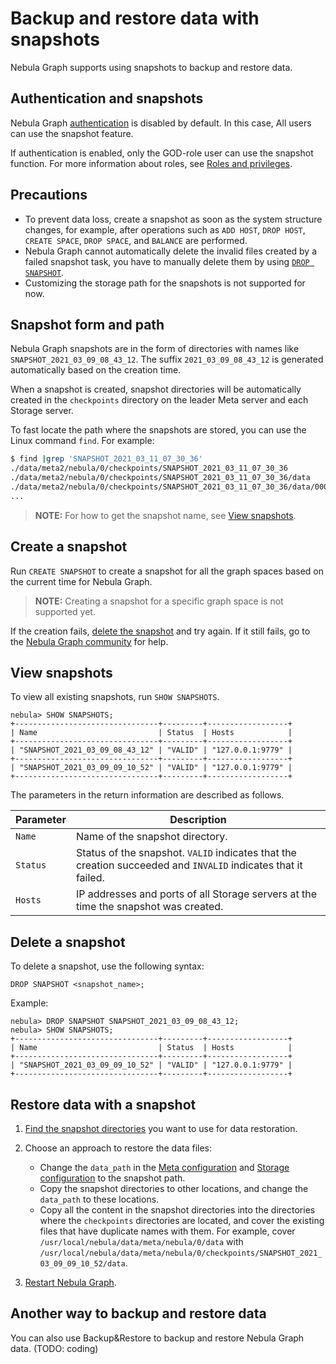 # Backup and restore data with snapshots

Nebula Graph supports using snapshots to backup and restore data.

## Authentication and snapshots

Nebula Graph [authentication](1.authentication/1.authentication.md) is disabled by default. In this case, All users can use the snapshot feature.

If authentication is enabled, only the GOD-role user can use the snapshot function. For more information about roles, see [Roles and privileges](1.authentication/3.role-list.md).

## Precautions

* To prevent data loss, create a snapshot as soon as the system structure changes, for example, after operations such as `ADD HOST`, `DROP HOST`, `CREATE SPACE`, `DROP SPACE`, and `BALANCE` are performed.
* Nebula Graph cannot automatically delete the invalid files created by a failed snapshot task, you have to manually delete them by using [`DROP SNAPSHOT`](#delete_a_snapshot).
* Customizing the storage path for the snapshots is not supported for now.

## Snapshot form and path

Nebula Graph snapshots are in the form of directories with names like `SNAPSHOT_2021_03_09_08_43_12`. The suffix `2021_03_09_08_43_12` is generated automatically based on the creation time.

When a snapshot is created, snapshot directories will be automatically created in the `checkpoints` directory on the leader Meta server and each Storage server.

To fast locate the path where the snapshots are stored, you can use the Linux command `find`. For example:

```bash
$ find |grep 'SNAPSHOT_2021_03_11_07_30_36'
./data/meta2/nebula/0/checkpoints/SNAPSHOT_2021_03_11_07_30_36
./data/meta2/nebula/0/checkpoints/SNAPSHOT_2021_03_11_07_30_36/data
./data/meta2/nebula/0/checkpoints/SNAPSHOT_2021_03_11_07_30_36/data/000081.sst
...
```

>**NOTE:** For how to get the snapshot name, see [View snapshots](#view_snapshots).

## Create a snapshot

Run `CREATE SNAPSHOT` to create a snapshot for all the graph spaces based on the current time for Nebula Graph.

>**NOTE:** Creating a snapshot for a specific graph space is not supported yet.

If the creation fails, [delete the snapshot](#delete_a_snapshot) and try again. If it still fails, go to the [Nebula Graph community](https://discuss.nebula-graph.io/) for help.

## View snapshots

To view all existing snapshots, run `SHOW SNAPSHOTS`.

```ngql
nebula> SHOW SNAPSHOTS;
+--------------------------------+---------+------------------+
| Name                           | Status  | Hosts            |
+--------------------------------+---------+------------------+
| "SNAPSHOT_2021_03_09_08_43_12" | "VALID" | "127.0.0.1:9779" |
+--------------------------------+---------+------------------+
| "SNAPSHOT_2021_03_09_09_10_52" | "VALID" | "127.0.0.1:9779" |
+--------------------------------+---------+------------------+
```

The parameters in the return information are described as follows.

|Parameter|Description|
|-|-|
|`Name`|Name of the snapshot directory.|
|`Status`|Status of the snapshot. `VALID` indicates that the creation succeeded and `INVALID` indicates that it failed.|
|`Hosts`|IP addresses and ports of all Storage servers at the time the snapshot was created.|

## Delete a snapshot

To delete a snapshot, use the following syntax:

```ngql
DROP SNAPSHOT <snapshot_name>;
```

Example:

```ngql
nebula> DROP SNAPSHOT SNAPSHOT_2021_03_09_08_43_12;
nebula> SHOW SNAPSHOTS;
+--------------------------------+---------+------------------+
| Name                           | Status  | Hosts            |
+--------------------------------+---------+------------------+
| "SNAPSHOT_2021_03_09_09_10_52" | "VALID" | "127.0.0.1:9779" |
+--------------------------------+---------+------------------+
```

## Restore data with a snapshot

1. [Find the snapshot directories](#snapshot_form_and_path) you want to use for data restoration.

2. Choose an approach to restore the data files:
   * Change the `data_path` in the [Meta configuration](../5.configurations-and-logs/1.configurations/2.meta-config.md) and [Storage configuration](../5.configurations-and-logs/1.configurations/2.storage-config.md) to the snapshot path.
   * Copy the snapshot directories to other locations, and change the `data_path` to these locations.
   * Copy all the content in the snapshot directories into the directories where the `checkpoints` directories are located, and cover the existing files that have duplicate names with them. For example, cover `/usr/local/nebula/data/meta/nebula/0/data` with `/usr/local/nebula/data/meta/nebula/0/checkpoints/SNAPSHOT_2021_03_09_09_10_52/data`.

3. [Restart Nebula Graph](../2.quick-start/5.start-stop-service.md).

## Another way to backup and restore data

You can also use Backup&Restore to backup and restore Nebula Graph data. (TODO: coding)
